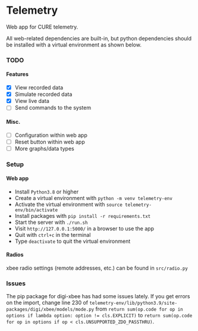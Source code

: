 # Telemetry
Web app for CURE telemetry. 

All web-related dependencies are built-in, but python dependencies should be
installed with a virtual environment as shown below. 

### TODO
#### Features
* [x] View recorded data
* [x] Simulate recorded data
* [x] View live data
* [ ] Send commands to the system
#### Misc.
* [ ] Configuration within web app
* [ ] Reset button within web app
* [ ] More graphs/data types

### Setup
#### Web app
* Install `Python3.8` or higher
* Create a virtual environment with `python -m venv telemetry-env`
* Activate the virtual environment with `source telemetry-env/bin/activate`
* Install packages with `pip install -r requirements.txt`
* Start the server with `./run.sh`
* Visit `http://127.0.0.1:5000/` in a browser to use the app
* Quit with `ctrl+c` in the terminal
* Type `deactivate` to quit the virtual environment
#### Radios
xbee radio settings (remote addresses, etc.) can be found in `src/radio.py`

### Issues
The pip package for digi-xbee has had some issues lately.
If you get errors on the import, change line 230 of 
`telemetry-env/lib/python3.9/site-packages/digi/xbee/models/mode.py`
from 
`return sum(op.code for op in options if lambda option: option != cls.EXPLICIT)`
to
`return sum(op.code for op in options if op < cls.UNSUPPORTED_ZDO_PASSTHRU)`.
